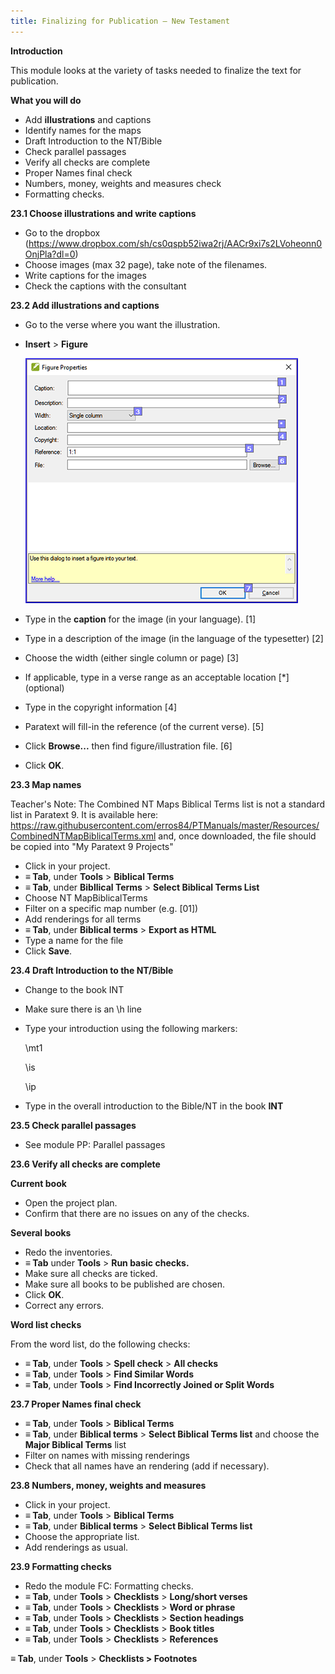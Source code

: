 ```yaml
---
title: Finalizing for Publication – New Testament
---
```



**Introduction**

This module looks at the variety of tasks needed to finalize the text for publication.

**What you will do**

-   Add **illustrations** and captions
-   Identify names for the maps
-   Draft Introduction to the NT/Bible
-   Check parallel passages
-   Verify all checks are complete
-   Proper Names final check
-   Numbers, money, weights and measures check
-   Formatting checks.

**23.1 Choose illustrations and write captions**

-   Go to the dropbox (https://www.dropbox.com/sh/cs0qspb52iwa2rj/AACr9xi7s2LVoheonn0OnjPla?dl=0)
-   Choose images (max 32 page), take note of the filenames.
-   Write captions for the images
-   Check the captions with the consultant

**23.2 Add illustrations and captions**

-   Go to the verse where you want the illustration.
-   **Insert** \> **Figure**

    ![wordml://120.png](media/fb70e0ddcbc63dd2bb034656c3e4e296.png)

-   Type in the **caption** for the image (in your language). [1]
-   Type in a description of the image (in the language of the typesetter) [2]
-   Choose the width (either single column or page) [3]
-   If applicable, type in a verse range as an acceptable location [\*] (optional)
-   Type in the copyright information [4]
-   Paratext will fill-in the reference (of the current verse). [5]
-   Click **Browse...** then find figure/illustration file. [6]
-   Click **OK**.

**23.3 Map names**

Teacher's Note: The Combined NT Maps Biblical Terms list is not a standard list in Paratext 9. It is available here: 
<https://raw.githubusercontent.com/erros84/PTManuals/master/Resources/CombinedNTMapBiblicalTerms.xml> and, once downloaded, the file should be copied into "My Paratext 9 Projects"  

-   Click in your project.
-   **≡ Tab**, under **Tools** \> **Biblical Terms**
-   **≡ Tab**, under **Bibllical Terms** \> **Select Biblical Terms List**
-   Choose NT MapBiblicalTerms
-   Filter on a specific map number (e.g. [01])
-   Add renderings for all terms
-   **≡ Tab**, under **Biblical terms** \> **Export as HTML**
-   Type a name for the file
-   Click **Save**.

**23.4 Draft Introduction to the NT/Bible**

-   Change to the book INT
-   Make sure there is an \\h line
-   Type your introduction using the following markers:

    \\mt1

    \\is

    \\ip

-   Type in the overall introduction to the Bible/NT in the book **INT**

**23.5 Check parallel passages**

-   See module PP: Parallel passages

**23.6 Verify all checks are complete**

**Current book**

-   Open the project plan.
-   Confirm that there are no issues on any of the checks.

**Several books**

-   Redo the inventories.
-   **≡ Tab** under **Tools** \> **Run basic checks.**
-   Make sure all checks are ticked.
-   Make sure all books to be published are chosen.
-   Click **OK**.
-   Correct any errors.

**Word list checks**

From the word list, do the following checks:

-   **≡ Tab**, under **Tools** \> **Spell check** \> **All checks**
-   **≡ Tab**, under **Tools** \> **Find Similar Words**
-   **≡ Tab**, under **Tools** \> **Find Incorrectly Joined or Split Words**

**23.7 Proper Names final check**

-   **≡ Tab**, under **Tools** \> **Biblical Terms**
-   **≡ Tab**, under **Biblical terms** \> **Select Biblical Terms list** and choose the **Major Biblical Terms** list
-   Filter on names with missing renderings
-   Check that all names have an rendering (add if necessary).

**23.8 Numbers, money, weights and measures**

-   Click in your project.
-   **≡ Tab**, under **Tools** \> **Biblical Terms**
-   **≡ Tab**, under **Biblical terms** \> **Select Biblical Terms list**
-   Choose the appropriate list.
-   Add renderings as usual.

**23.9 Formatting checks**

-   Redo the module FC: Formatting checks.
-   **≡ Tab**, under **Tools** \> **Checklists** \> **Long/short verses**
-   **≡ Tab**, under **Tools** \> **Checklists** \> **Word or phrase**
-   **≡ Tab**, under **Tools** \> **Checklists** \> **Section headings**
-   **≡ Tab**, under **Tools** \> **Checklists** \> **Book titles**
-   **≡ Tab**, under **Tools** \> **Checklists** \> **References**

**≡ Tab**, under **Tools** \> **Checklists \> Footnotes**
